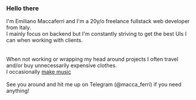 ### Hello there
I'm Emiliano Maccaferri and I'm a 20y/o freelance fullstack web developer from Italy.<br>
I mainly focus on backend but I'm constantly striving to get the best UIs I can when working with clients.<br>
<br><br>
When not working or wrapping my head around projects I often travel and/or buy unnecessarily expensive clothes.<br>
I occasionally <a href="https://youtube.com/c/MaccaBeats">make music</a>
<br><br>
See you around and hit me up on Telegram (@macca_ferri) if you need anything!
